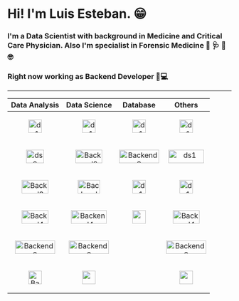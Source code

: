 # Hi! I'm Luis Esteban. 😁

### I'm a Data Scientist with background in Medicine and Critical Care Physician. Also I'm specialist in Forensic Medicine  🧬 🩺 🔬 🤓

### Right now working as Backend Developer 🦾💻 

***********************************************************************************

| Data Analysis| Data Science | Database | Others |
|-------------------|-------------------|---------------------|--------------------|
|<p align="center"><img src="https://cdn.worldvectorlogo.com/logos/python-4.svg" alt="ds1" width="30" height="30"/></p>| <p align="center"><img src="https://scipy.org/images/logo.svg" alt="ds1" width="30" height="30"/></p> | <p align="center"><img src="https://www.sqlite.org/images/sqlite370_banner.gif" alt="ds1" width="30" height="30"/></p> | <p align="center"><img src="https://dbeaver.io/wp-content/uploads/2015/09/beaver-head.png" alt="ds1" width="30" height="30"/></p> |
|<p align="center"><img src="https://jupyter.org/assets/logos/rectanglelogo-greytext-orangebody-greymoons.svg" alt="ds2" width="40" height="30"/></p> | <p align="center"><img src="https://www.statsmodels.org/stable/_images/statsmodels-logo-v2-horizontal.svg" alt="Backend2" width="60" height="30"/></p>| <p align="center"><img src="https://webimages.mongodb.com/_com_assets/cms/kuyj3d95v5vbmm2f4-horizontal_white.svg?auto=format%252Ccompress" alt="Backend3" width="90" height="30"/></p> | <p align="center"><img src="https://www.docker.com/wp-content/uploads/2022/01/Docker-Logo-White-RGB_Horizontal-730x189-1.png.webp" alt="ds1" width="80" height="30"/></p> |
|<p align="center"><img src="https://matplotlib.org/_static/logo_light.svg" alt="Backend3" width="60" height="30"/></p>| <p align="center"><img src="https://scikit-learn.org/stable/_static/scikit-learn-logo-small.png" alt="Backend2" width="50" height="30"/></p> |  <p align="center"><img src="https://www.postgresql.org/media/img/about/press/elephant.png" alt="ds1" width="30" height="30"/></p>  |  <p align="center"><img src="https://cdn.worldvectorlogo.com/logos/google-cloud-1.svg" alt="ds1" width="30" height="30"/></p> |
|<p align="center"><img src="https://seaborn.pydata.org/_static/logo-wide-lightbg.svg" alt="Backend4" width="60" height="30"/></p>| <p align="center"><img src="https://www.gstatic.com/devrel-devsite/prod/vd0b6a72e157acde26de95ec0a4f3c963ef89b26016c053f67be2964730c81ac3/tensorflow/images/lockup.svg" alt="Backend4" width="80" height="30"/></p> |<p align="center"><img src="https://cdn.worldvectorlogo.com/logos/mariadb.svg" width="30" height="30"/></p> | <p align="center"><img src="https://cdn.worldvectorlogo.com/logos/git-icon.svg" alt="Backend4" width="60" height="30"/></p> |
|  <p align="center"><img src="https://pandas.pydata.org/static/img/pandas_white.svg" alt="Backend3" width="90" height="30"/></p>  | <p align="center"><img src="https://keras.io/img/logo.png" alt="Backend3" width="90" height="30"/></p> |  | <p align="center"><img src="https://cdn.worldvectorlogo.com/logos/linux-tux-2.svg" alt="Backend3" width="90" height="30"/></p> |
| <p align="center"><img src="https://cdn.worldvectorlogo.com/logos/numpy-1.svg" alt="Backend2" width="30" height="30"/></p> | <p align="center"><img src="https://opencv.org/wp-content/uploads/2022/05/logo.png" width="30" height="30"/></p> |  |  <p align="center"><img src="https://cdn.worldvectorlogo.com/logos/fastapi-1.svg" width="30" height="30"/></p> |

